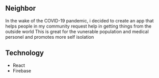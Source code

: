 

## Neighbor

In the wake of the COVID-19 pandemic, i decided to create an app that helps people in my community request help in getting things from the outside world  This is great for the vunerable population and medical personel and promotes more self isolation

## Technology

* React
* Firebase

